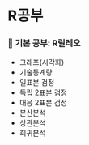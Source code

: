 # R공부

### :book: 기본 공부: R릴레오
 - 그래프(시각화)
 - 기술통계량
 - 일표본 검정
 - 독립 2표본 검정
 - 대응 2표본 검정
 - 분산분석
 - 상관분석
 - 회귀분석

